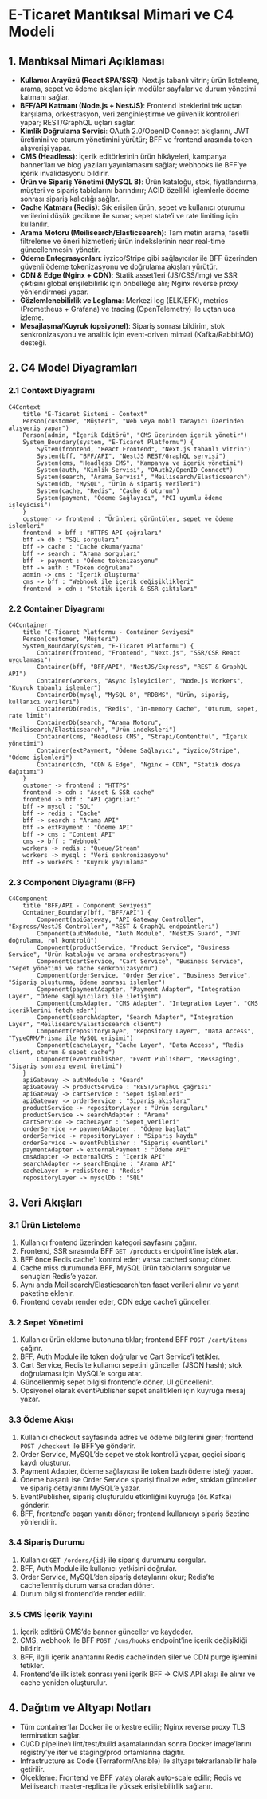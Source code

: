 # E-Ticaret Mantıksal Mimari ve C4 Modeli

## 1. Mantıksal Mimari Açıklaması
- **Kullanıcı Arayüzü (React SPA/SSR)**: Next.js tabanlı vitrin; ürün listeleme, arama, sepet ve ödeme akışları için modüler sayfalar ve durum yönetimi katmanı sağlar.
- **BFF/API Katmanı (Node.js + NestJS)**: Frontend isteklerini tek uçtan karşılama, orkestrasyon, veri zenginleştirme ve güvenlik kontrolleri yapar; REST/GraphQL uçları sağlar.
- **Kimlik Doğrulama Servisi**: OAuth 2.0/OpenID Connect akışlarını, JWT üretimini ve oturum yönetimini yürütür; BFF ve frontend arasında token alışverişi yapar.
- **CMS (Headless)**: İçerik editörlerinin ürün hikâyeleri, kampanya banner’ları ve blog yazıları yayınlamasını sağlar; webhooks ile BFF’ye içerik invalidasyonu bildirir.
- **Ürün ve Sipariş Yönetimi (MySQL 8)**: Ürün kataloğu, stok, fiyatlandırma, müşteri ve sipariş tablolarını barındırır; ACID özellikli işlemlerle ödeme sonrası sipariş kalıcılığı sağlar.
- **Cache Katmanı (Redis)**: Sık erişilen ürün, sepet ve kullanıcı oturumu verilerini düşük gecikme ile sunar; sepet state’i ve rate limiting için kullanılır.
- **Arama Motoru (Meilisearch/Elasticsearch)**: Tam metin arama, fasetli filtreleme ve öneri hizmetleri; ürün indekslerinin near real-time güncellenmesini yönetir.
- **Ödeme Entegrasyonları**: iyzico/Stripe gibi sağlayıcılar ile BFF üzerinden güvenli ödeme tokenizasyonu ve doğrulama akışları yürütür.
- **CDN & Edge (Nginx + CDN)**: Statik asset’leri (JS/CSS/img) ve SSR çıktısını global erişilebilirlik için önbelleğe alır; Nginx reverse proxy yönlendirmesi yapar.
- **Gözlemlenebilirlik ve Loglama**: Merkezi log (ELK/EFK), metrics (Prometheus + Grafana) ve tracing (OpenTelemetry) ile uçtan uca izleme.
- **Mesajlaşma/Kuyruk (opsiyonel)**: Sipariş sonrası bildirim, stok senkronizasyonu ve analitik için event-driven mimari (Kafka/RabbitMQ) desteği.

## 2. C4 Model Diyagramları

### 2.1 Context Diyagramı
```mermaid
C4Context
    title "E-Ticaret Sistemi - Context"
    Person(customer, "Müşteri", "Web veya mobil tarayıcı üzerinden alışveriş yapar")
    Person(admin, "İçerik Editörü", "CMS üzerinden içerik yönetir")
    System_Boundary(system, "E-Ticaret Platformu") {
        System(frontend, "React Frontend", "Next.js tabanlı vitrin")
        System(bff, "BFF/API", "NestJS REST/GraphQL servisi")
        System(cms, "Headless CMS", "Kampanya ve içerik yönetimi")
        System(auth, "Kimlik Servisi", "OAuth2/OpenID Connect")
        System(search, "Arama Servisi", "Meilisearch/Elasticsearch")
        System(db, "MySQL", "Ürün & sipariş verileri")
        System(cache, "Redis", "Cache & oturum")
        System(payment, "Ödeme Sağlayıcı", "PCI uyumlu ödeme işleyicisi")
    }
    customer -> frontend : "Ürünleri görüntüler, sepet ve ödeme işlemleri"
    frontend -> bff : "HTTPS API çağrıları"
    bff -> db : "SQL sorguları"
    bff -> cache : "Cache okuma/yazma"
    bff -> search : "Arama sorguları"
    bff -> payment : "Ödeme tokenizasyonu"
    bff -> auth : "Token doğrulama"
    admin -> cms : "İçerik oluşturma"
    cms -> bff : "Webhook ile içerik değişiklikleri"
    frontend -> cdn : "Statik içerik & SSR çıktıları"
```

### 2.2 Container Diyagramı
```mermaid
C4Container
    title "E-Ticaret Platformu - Container Seviyesi"
    Person(customer, "Müşteri")
    System_Boundary(system, "E-Ticaret Platformu") {
        Container(frontend, "Frontend", "Next.js", "SSR/CSR React uygulaması")
        Container(bff, "BFF/API", "NestJS/Express", "REST & GraphQL API")
        Container(workers, "Async İşleyiciler", "Node.js Workers", "Kuyruk tabanlı işlemler")
        ContainerDb(mysql, "MySQL 8", "RDBMS", "Ürün, sipariş, kullanıcı verileri")
        ContainerDb(redis, "Redis", "In-memory Cache", "Oturum, sepet, rate limit")
        ContainerDb(search, "Arama Motoru", "Meilisearch/Elasticsearch", "Ürün indeksleri")
        Container(cms, "Headless CMS", "Strapi/Contentful", "İçerik yönetimi")
        Container(extPayment, "Ödeme Sağlayıcı", "iyzico/Stripe", "Ödeme işlemleri")
        Container(cdn, "CDN & Edge", "Nginx + CDN", "Statik dosya dağıtımı")
    }
    customer -> frontend : "HTTPS"
    frontend -> cdn : "Asset & SSR cache"
    frontend -> bff : "API çağrıları"
    bff -> mysql : "SQL"
    bff -> redis : "Cache"
    bff -> search : "Arama API"
    bff -> extPayment : "Ödeme API"
    bff -> cms : "Content API"
    cms -> bff : "Webhook" 
    workers -> redis : "Queue/Stream"
    workers -> mysql : "Veri senkronizasyonu"
    bff -> workers : "Kuyruk yayınlama"
```

### 2.3 Component Diyagramı (BFF)
```mermaid
C4Component
    title "BFF/API - Component Seviyesi"
    Container_Boundary(bff, "BFF/API") {
        Component(apiGateway, "API Gateway Controller", "Express/NestJS Controller", "REST & GraphQL endpointleri")
        Component(authModule, "Auth Module", "NestJS Guard", "JWT doğrulama, rol kontrolü")
        Component(productService, "Product Service", "Business Service", "Ürün kataloğu ve arama orchestrasyonu")
        Component(cartService, "Cart Service", "Business Service", "Sepet yönetimi ve cache senkronizasyonu")
        Component(orderService, "Order Service", "Business Service", "Sipariş oluşturma, ödeme sonrası işlemler")
        Component(paymentAdapter, "Payment Adapter", "Integration Layer", "Ödeme sağlayıcıları ile iletişim")
        Component(cmsAdapter, "CMS Adapter", "Integration Layer", "CMS içeriklerini fetch eder")
        Component(searchAdapter, "Search Adapter", "Integration Layer", "Meilisearch/Elasticsearch client")
        Component(repositoryLayer, "Repository Layer", "Data Access", "TypeORM/Prisma ile MySQL erişimi")
        Component(cacheLayer, "Cache Layer", "Data Access", "Redis client, oturum & sepet cache")
        Component(eventPublisher, "Event Publisher", "Messaging", "Sipariş sonrası event üretimi")
    }
    apiGateway -> authModule : "Guard"
    apiGateway -> productService : "REST/GraphQL çağrısı"
    apiGateway -> cartService : "Sepet işlemleri"
    apiGateway -> orderService : "Sipariş akışları"
    productService -> repositoryLayer : "Ürün sorguları"
    productService -> searchAdapter : "Arama"
    cartService -> cacheLayer : "Sepet verileri"
    orderService -> paymentAdapter : "Ödeme başlat"
    orderService -> repositoryLayer : "Sipariş kaydı"
    orderService -> eventPublisher : "Sipariş eventleri"
    paymentAdapter -> externalPayment : "Ödeme API"
    cmsAdapter -> externalCMS : "İçerik API"
    searchAdapter -> searchEngine : "Arama API"
    cacheLayer -> redisStore : "Redis"
    repositoryLayer -> mysqlDb : "SQL"
```

## 3. Veri Akışları

### 3.1 Ürün Listeleme
1. Kullanıcı frontend üzerinden kategori sayfasını çağırır.
2. Frontend, SSR sırasında BFF `GET /products` endpoint’ine istek atar.
3. BFF önce Redis cache’i kontrol eder; varsa cached sonuç döner.
4. Cache miss durumunda BFF, MySQL ürün tablolarını sorgular ve sonuçları Redis’e yazar.
5. Aynı anda Meilisearch/Elasticsearch’ten faset verileri alınır ve yanıt paketine eklenir.
6. Frontend cevabı render eder, CDN edge cache’i günceller.

### 3.2 Sepet Yönetimi
1. Kullanıcı ürün ekleme butonuna tıklar; frontend BFF `POST /cart/items` çağırır.
2. BFF, Auth Module ile token doğrular ve Cart Service’i tetikler.
3. Cart Service, Redis’te kullanıcı sepetini günceller (JSON hash); stok doğrulaması için MySQL’e sorgu atar.
4. Güncellenmiş sepet bilgisi frontend’e döner, UI güncellenir.
5. Opsiyonel olarak eventPublisher sepet analitikleri için kuyruğa mesaj yazar.

### 3.3 Ödeme Akışı
1. Kullanıcı checkout sayfasında adres ve ödeme bilgilerini girer; frontend `POST /checkout` ile BFF’ye gönderir.
2. Order Service, MySQL’de sepet ve stok kontrolü yapar, geçici sipariş kaydı oluşturur.
3. Payment Adapter, ödeme sağlayıcısı ile token bazlı ödeme isteği yapar.
4. Ödeme başarılı ise Order Service siparişi finalize eder, stokları günceller ve sipariş detaylarını MySQL’e yazar.
5. EventPublisher, sipariş oluşturuldu etkinliğini kuyruğa (ör. Kafka) gönderir.
6. BFF, frontend’e başarı yanıtı döner; frontend kullanıcıyı sipariş özetine yönlendirir.

### 3.4 Sipariş Durumu
1. Kullanıcı `GET /orders/{id}` ile sipariş durumunu sorgular.
2. BFF, Auth Module ile kullanıcı yetkisini doğrular.
3. Order Service, MySQL’den sipariş detaylarını okur; Redis’te cache’lenmiş durum varsa oradan döner.
4. Durum bilgisi frontend’de render edilir.

### 3.5 CMS İçerik Yayını
1. İçerik editörü CMS’de banner günceller ve kaydeder.
2. CMS, webhook ile BFF `POST /cms/hooks` endpoint’ine içerik değişikliği bildirir.
3. BFF, ilgili içerik anahtarını Redis cache’inden siler ve CDN purge işlemini tetikler.
4. Frontend’de ilk istek sonrası yeni içerik BFF -> CMS API akışı ile alınır ve cache yeniden oluşturulur.

## 4. Dağıtım ve Altyapı Notları
- Tüm container’lar Docker ile orkestre edilir; Nginx reverse proxy TLS termination sağlar.
- CI/CD pipeline’ı lint/test/build aşamalarından sonra Docker image’larını registry’ye iter ve staging/prod ortamlarına dağıtır.
- Infrastructure as Code (Terraform/Ansible) ile altyapı tekrarlanabilir hale getirilir.
- Ölçekleme: Frontend ve BFF yatay olarak auto-scale edilir; Redis ve Meilisearch master-replica ile yüksek erişilebilirlik sağlanır.

